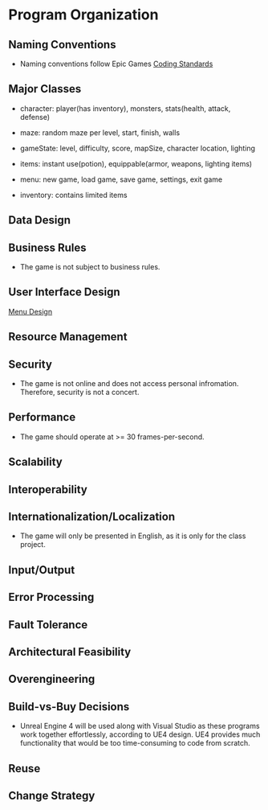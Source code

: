 # Program Organization

## Naming Conventions
* Naming conventions follow Epic Games [Coding Standards](https://docs.unrealengine.com/en-us/Programming/Development/CodingStandard)

## Major Classes
* character: player(has inventory), monsters, stats(health, attack, defense)

* maze: random maze per level, start, finish, walls

* gameState: level, difficulty, score, mapSize, character location, lighting

* items: instant use(potion), equippable(armor, weapons, lighting items)

* menu: new game, load game, save game, settings, exit game

* inventory: contains limited items

## Data Design

## Business Rules
* The game is not subject to business rules.

## User Interface Design
[Menu Design]()

## Resource Management


## Security
* The game is not online and does not access personal infromation. Therefore, security is not a concert.

## Performance
* The game should operate at >= 30 frames-per-second.

## Scalability

## Interoperability

## Internationalization/Localization
* The game will only be presented in English, as it is only for the class project.

## Input/Output

## Error Processing

## Fault Tolerance

## Architectural Feasibility

## Overengineering

## Build-vs-Buy Decisions
* Unreal Engine 4 will be used along with Visual Studio as these programs work together effortlessly, according to UE4 design. UE4 provides much functionality that would be too time-consuming to code from scratch.

## Reuse

## Change Strategy